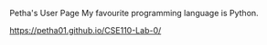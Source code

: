 Petha's User Page
My favourite programming language is Python.

https://petha01.github.io/CSE110-Lab-0/
